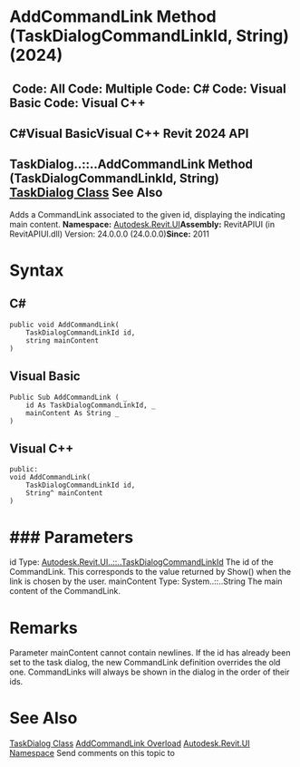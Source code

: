 # AddCommandLink Method (TaskDialogCommandLinkId, String) (2024)

﻿
 Code: All Code: Multiple Code: C# Code: Visual Basic Code: Visual C++   
---  
C#Visual BasicVisual C++
Revit 2024 API  
---  
TaskDialog..::..AddCommandLink Method (TaskDialogCommandLinkId, String)  
[TaskDialog Class](853afb57-7455-a636-9881-61a391118c16.md "TaskDialog Class") See Also  
---  
Adds a CommandLink associated to the given id, displaying the indicating main content. 
**Namespace:** [Autodesk.Revit.UI](e86fd90a-8957-02a6-da7f-ced248966e3e.md "Autodesk.Revit.UI Namespace")**Assembly:** RevitAPIUI (in RevitAPIUI.dll) Version: 24.0.0.0 (24.0.0.0)**Since:** 2011
# Syntax
C#  
---  
```text
public void AddCommandLink(
	TaskDialogCommandLinkId id,
	string mainContent
)
```
  
Visual Basic  
---  
```text
Public Sub AddCommandLink ( _
	id As TaskDialogCommandLinkId, _
	mainContent As String _
)
```
  
Visual C++  
---  
```text
public:
void AddCommandLink(
	TaskDialogCommandLinkId id, 
	String^ mainContent
)
```
  
# ### Parameters
id
    Type: [Autodesk.Revit.UI..::..TaskDialogCommandLinkId](21d69e07-93bf-18a6-1b76-c7e917edf897.md "TaskDialogCommandLinkId Enumeration") The id of the CommandLink. This corresponds to the value returned by Show() when the link is chosen by the user. 
mainContent
    Type: System..::..String The main content of the CommandLink. 
# Remarks
Parameter mainContent cannot contain newlines. 
If the id has already been set to the task dialog, the new CommandLink definition overrides the old one. 
CommandLinks will always be shown in the dialog in the order of their ids. 
# See Also
[TaskDialog Class](853afb57-7455-a636-9881-61a391118c16.md "TaskDialog Class")
[AddCommandLink Overload](29d66720-13af-f1f7-0494-80c7ef6de11d.md "AddCommandLink Method")
[Autodesk.Revit.UI Namespace](e86fd90a-8957-02a6-da7f-ced248966e3e.md "Autodesk.Revit.UI Namespace")
Send comments on this topic to 